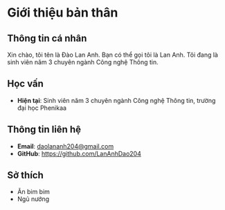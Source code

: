 # Giới thiệu bản thân

## Thông tin cá nhân

Xin chào, tôi tên là Đào Lan Anh. Bạn có thể gọi tôi là Lan Anh. Tôi đang là sinh viên năm 3 chuyên ngành Công nghệ Thông tin.

## Học vấn

- **Hiện tại**: Sinh viên năm 3 chuyên ngành Công nghệ Thông tin, trường đại học Phenikaa


## Thông tin liên hệ

- **Email**: daolananh204@gmail.com
- **GitHub**: https://github.com/LanAnhDao204

## Sở thích

- Ăn bim bim
- Ngủ nướng
